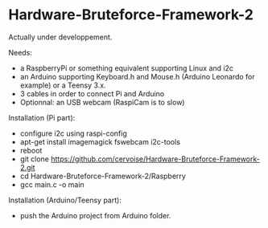 # Hardware-Bruteforce-Framework-2

Actually under developpement.

Needs: 
- a RaspberryPi or something equivalent supporting Linux and i2c
- an Arduino supporting Keyboard.h and Mouse.h (Arduino Leonardo for example) or a Teensy 3.x.
- 3 cables in order to connect Pi and Arduino
- Optionnal: an USB webcam (RaspiCam is to slow)

Installation (Pi part):
- configure i2c using raspi-config
- apt-get install imagemagick fswebcam i2c-tools
- reboot
- git clone https://github.com/cervoise/Hardware-Bruteforce-Framework-2.git
- cd Hardware-Bruteforce-Framework-2/Raspberry
- gcc main.c -o main

Installation (Arduino/Teensy part):
- push the Arduino project from Arduino folder.
